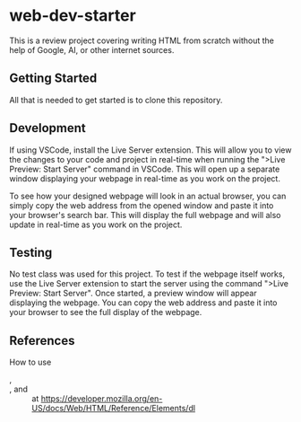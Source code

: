 # web-dev-starter

This is a review project covering writing HTML from scratch without 
the help of Google, AI, or other internet sources.

## Getting Started

All that is needed to get started is to clone this repository.

## Development

If using VSCode, install the Live Server extension. This will allow you to view the changes to your code and
project in real-time when running the ">Live Preview: Start Server" command in VSCode. This will open up a
separate window displaying your webpage in real-time as you work on the project. 

To see how your designed webpage will look in an actual browser, you can simply copy the web address from
the opened window and paste it into your browser's search bar. This will display the full webpage and will
also update in real-time as you work on the project. 

## Testing

No test class was used for this project. To test if the webpage itself works, use the Live Server extension
to start the server using the command ">Live Preview: Start Server". Once started, a preview window will
appear displaying the webpage. You can copy the web address and paste it into your browser to see the full
display of the webpage.

## References
How to use <dl>, <dt>, and <dd> at https://developer.mozilla.org/en-US/docs/Web/HTML/Reference/Elements/dl